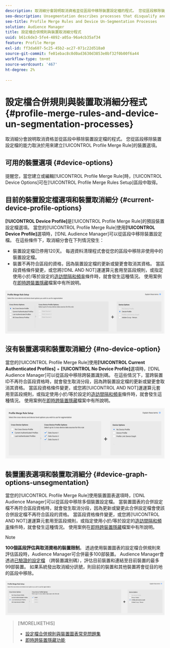 ```yaml
---
description: 取消細分會說明取消資格並從區段中移除裝置設定檔的程式。 您從區段移除裝置設定檔的功能取決於用來建立設定檔合併規則的裝置選項。
seo-description: Unsegmentation describes processes that disqualify and remove device profiles from segments. Your ability to remove a device profile from a segment depends on the device option used to create a Profile Merge Rule.
seo-title: Profile Merge Rules and Device Un-Segmentation Processes
solution: Audience Manager
title: 設定檔合併規則與裝置取消細分程式
uuid: b61c6de3-5fe4-4892-a05a-96a4cb35af34
feature: Profile Merge
exl-id: ff3da607-5c25-45b2-ac27-071c22d518a0
source-git-commit: fe01ebac8c0d0ad3630d3853e0bf32f0b00f6a44
workflow-type: tm+mt
source-wordcount: '467'
ht-degree: 2%

---
```


# 設定檔合併規則與裝置取消細分程式 {#profile-merge-rules-and-device-un-segmentation-processes}

取消細分會說明取消資格並從區段中移除裝置設定檔的程式。 您從區段移除裝置設定檔的能力取決於用來建立[!UICONTROL Profile Merge Rule]的裝置選項。

## 可用的裝置選項 {#device-options}

提醒您，當您建立或編輯[!UICONTROL Profile Merge Rule]時，[!UICONTROL Device Options]可在[!UICONTROL Profile Merge Rules Setup]區段中取得。

## 目前的裝置設定檔選項和裝置取消細分 {#current-device-profile-options}

**[!UICONTROL Device Profile]**&#x200B;是[!UICONTROL Profile Merge Rule]的預設裝置設定檔選項。 當您的[!UICONTROL Profile Merge Rule]使用&#x200B;**[!UICONTROL Device Profile]**&#x200B;選項時，[!DNL Audience Manager]可以從區段中移除裝置設定檔。 在這些條件下，取消細分會在下列情況發生：

* 裝置設定檔已停用120天。 每週資料清理程式會從您的區段中移除非使用中的裝置設定檔。
* 裝置不再符合區段的資格，因為裝置設定檔的更新或變更會取消其資格。 當區段資格條件變更，或您將[!DNL AND NOT]運運算元套用至區段規則，或指定使用小於/等於設定的[造訪間隔和頻率](../segments/recency-and-frequency.md)條件時，就會發生這種情況。 使用案例在[即時跨裝置隱藏](instant-cross-device-suppression.md)檔案中有所說明。

![僅限裝置](assets/device-only.png)

## 沒有裝置選項和裝置取消細分 {#no-device-option}

當您的[!UICONTROL Profile Merge Rule]使用&#x200B;**[!UICONTROL Current Authenticated Profiles]** + **[!UICONTROL No Device Profile]**&#x200B;選項時，[!DNL Audience Manager]可以從區段中移除跨裝置識別碼。 在這些情況下，當跨裝置ID不再符合區段資格時，就會發生取消分段，因為跨裝置設定檔的更新或變更會取消其資格。 當區段資格條件變更，或您將[!UICONTROL AND NOT]運運算元套用至區段規則，或指定使用小於/等於設定的[造訪間隔和頻率](../segments/recency-and-frequency.md)條件時，就會發生這種情況。 使用案例在[即時跨裝置隱藏](instant-cross-device-suppression.md)檔案中有所說明。

![](assets/current-no-device.png)

## 裝置圖表選項和裝置取消細分 {#device-graph-options-unsegmentation}

當您的[!UICONTROL Profile Merge Rule]使用裝置圖表選項時，[!DNL Audience Manager]可以從區段中移除多個裝置設定檔。 當裝置圖表的合併設定檔不再符合區段資格時，就會發生取消分段，因為更新或變更此合併設定檔會使該合併設定檔不再符合區段的資格。 當區段資格條件變更，或您將[!UICONTROL AND NOT]運運算元套用至區段規則，或指定使用小於/等於設定的[造訪間隔和頻率](../segments/recency-and-frequency.md)條件時，就會發生這種情況。 使用案例在[即時跨裝置隱藏](instant-cross-device-suppression.md)檔案中有所說明。

>[!NOTE]
>
>**100個區段評估與取消資格的裝置限制**。
>透過使用裝置圖表的設定檔合併規則來評估區段時，Audience Manager可合併最多100部裝置。 Audience Manager會透過[已驗證的設定檔](../../reference/visitor-authentication-states.md) （跨裝置識別碼），評估目前裝置和連結至目前裝置的最多99部裝置。 如果系統發出取消細分訊號，則目前的裝置和其他裝置將會從目的地的區段中移除。

![](assets/last-device-graph.png)

>[!MORELIKETHIS]
>
>* [設定檔合併規則與裝置圖表常見問題集](../../faq/faq-profile-merge.md)
>* [即時跨裝置隱藏功能](instant-cross-device-suppression.md)
